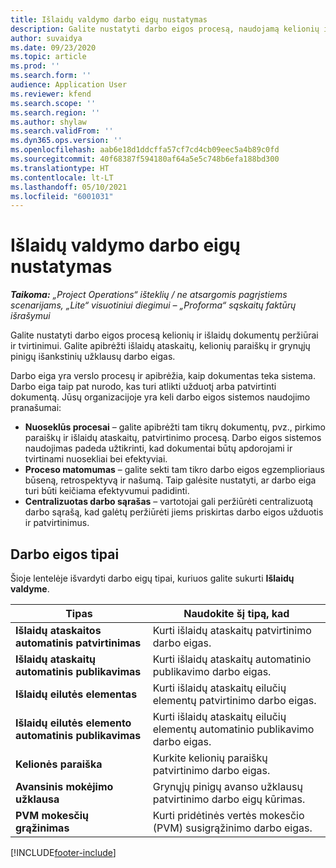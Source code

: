 ```yaml
---
title: Išlaidų valdymo darbo eigų nustatymas
description: Galite nustatyti darbo eigos procesą, naudojamą kelionių ir išlaidų dokumentų peržiūrai ir tvirtinimui.
author: suvaidya
ms.date: 09/23/2020
ms.topic: article
ms.prod: ''
ms.search.form: ''
audience: Application User
ms.reviewer: kfend
ms.search.scope: ''
ms.search.region: ''
ms.author: shylaw
ms.search.validFrom: ''
ms.dyn365.ops.version: ''
ms.openlocfilehash: aab6e18d1ddcffa57cf7cd4cb09eec5a4b89c0fd
ms.sourcegitcommit: 40f68387f594180af64a5e5c748b6efa188bd300
ms.translationtype: HT
ms.contentlocale: lt-LT
ms.lasthandoff: 05/10/2021
ms.locfileid: "6001031"
---
```

# <a name="set-up-workflows-for-expense-management"></a>Išlaidų valdymo darbo eigų nustatymas

_**Taikoma:** „Project Operations“ išteklių / ne atsargomis pagrįstiems scenarijams, „Lite“ visuotiniui diegimui – „Proforma“ sąskaitų faktūrų išrašymui_

Galite nustatyti darbo eigos procesą kelionių ir išlaidų dokumentų peržiūrai ir tvirtinimui. Galite apibrėžti išlaidų ataskaitų, kelionių paraiškų ir grynųjų pinigų išankstinių užklausų darbo eigas.

Darbo eiga yra verslo procesų ir apibrėžia, kaip dokumentas teka sistema. Darbo eiga taip pat nurodo, kas turi atlikti užduotį arba patvirtinti dokumentą. Jūsų organizacijoje yra keli darbo eigos sistemos naudojimo pranašumai:

- **Nuoseklūs procesai** – galite apibrėžti tam tikrų dokumentų, pvz., pirkimo paraiškų ir išlaidų ataskaitų, patvirtinimo procesą. Darbo eigos sistemos naudojimas padeda užtikrinti, kad dokumentai būtų apdorojami ir tvirtinami nuosekliai bei efektyviai.
- **Proceso matomumas** – galite sekti tam tikro darbo eigos egzemplioriaus būseną, retrospektyvą ir našumą. Taip galėsite nustatyti, ar darbo eiga turi būti keičiama efektyvumui padidinti.
- **Centralizuotas darbo sąrašas** – vartotojai gali peržiūrėti centralizuotą darbo sąrašą, kad galėtų peržiūrėti jiems priskirtas darbo eigos užduotis ir patvirtinimus. 

## <a name="workflow-types"></a>Darbo eigos tipai

Šioje lentelėje išvardyti darbo eigų tipai, kuriuos galite sukurti **Išlaidų valdyme**.


|              <strong>Tipas</strong>              |                   <strong>Naudokite šį tipą, kad</strong>                   |
|-------------------------------------------------|-----------------------------------------------------------------------|
|   <strong>Išlaidų ataskaitos automatinis patvirtinimas</strong> |            Kurti išlaidų ataskaitų patvirtinimo darbo eigas.             |
|  <strong>Išlaidų ataskaitų automatinis publikavimas</strong>   |        Kurti išlaidų ataskaitų automatinio publikavimo darbo eigas.        |
|       <strong>Išlaidų eilutės elementas</strong>        |     Kurti išlaidų ataskaitų eilučių elementų patvirtinimo darbo eigas.      |
| <strong>Išlaidų eilutės elemento automatinis publikavimas</strong> | Kurti išlaidų ataskaitų eilučių elementų automatinio publikavimo darbo eigas. |
|       <strong>Kelionės paraiška</strong>       |          Kurkite kelionių paraiškų patvirtinimo darbo eigas.           |
|      <strong>Avansinis mokėjimo užklausa</strong>      |         Grynųjų pinigų avanso užklausų patvirtinimo darbo eigų kūrimas.          |
|        <strong>PVM mokesčių grąžinimas</strong>        | Kurti pridėtinės vertės mokesčio (PVM) susigrąžinimo darbo eigas.  |


[!INCLUDE[footer-include](../includes/footer-banner.md)]